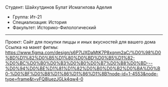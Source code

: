 Студент: Шайхутдинов Булат Исмагилова Аделия 
- Группа: Ит-21
- Специализация: История
- Факультет: Историко-Филологический
---
 Проект: Сайт для покупки пиццы и иных вкусностей для вашего дома
 Ссылка на макет фигмы: https://www.figma.com/design/s6P7lJXDaMtK7P8xqnm2aC/%D0%98%D0%BD%D1%82%D0%B5%D1%80%D0%BD%D0%B5%D1%82-%D0%BC%D0%B0%D0%B3%D0%B0%D0%B7%D0%B8%D0%BD---%D0%94%D0%BE%D1%81%D1%82%D0%B0%D0%B2%D0%BA%D0%B0-%D0%BF%D0%B8%D1%86%D1%86%D1%8B?node-id=1-4553&node-type=frame&t=vFQ8luezJGLk4qw4-0